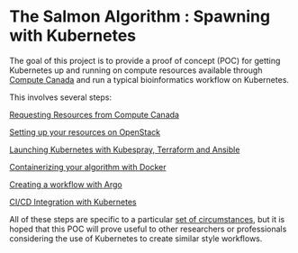 # The Salmon Algorithm : Spawning with Kubernetes

The goal of this project is to provide a proof of concept (POC) for getting
Kubernetes up and running on compute resources available through [Compute Canada](https://www.computecanada.ca/) and run a typical bioinformatics workflow on Kubernetes.

This involves several steps:

[Requesting Resources from Compute Canada](docs/resources.md)

[Setting up your resources on OpenStack](docs/openstack.md)

[Launching Kubernetes with Kubespray, Terraform and Ansible](docs/kubernetes.md)

[Containerizing your algorithm with Docker](docs/containerize.md)

[Creating a workflow with Argo](docs/argo.md)

[CI/CD Integration with Kubernetes](docs/ci-cd-pipeline.md)

All of these steps are specific to a particular [set of circumstances](docs/circumstances.md), but it is
hoped that this POC will prove useful to other
researchers or professionals considering the use of Kubernetes to create
similar style workflows.



